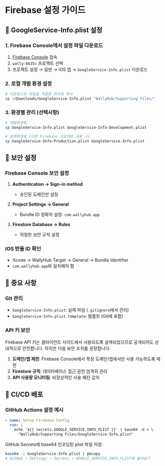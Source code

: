 # Firebase 설정 가이드

## 📱 GoogleService-Info.plist 설정

### 1. Firebase Console에서 설정 파일 다운로드
1. [Firebase Console](https://console.firebase.google.com) 접속
2. `wally-b635c` 프로젝트 선택
3. 프로젝트 설정 → 일반 → iOS 앱 → `GoogleService-Info.plist` 다운로드

### 2. 로컬 개발 환경 설정
```bash
# 다운로드한 파일을 적절한 위치에 복사
cp ~/Downloads/GoogleService-Info.plist "WallyHub/Supporting Files/"
```

### 3. 환경별 관리 (선택사항)
```bash
# 개발환경용
cp GoogleService-Info.plist GoogleService-Info-Development.plist

# 운영환경용 (다른 Firebase 프로젝트 사용 시)
cp GoogleService-Info-Production.plist GoogleService-Info.plist
```

## 🔐 보안 설정

### Firebase Console 보안 설정
1. **Authentication → Sign-in method**
   - 승인된 도메인만 설정
   
2. **Project Settings → General**
   - Bundle ID 정확히 설정: `com.wallyhub.app`
   
3. **Firestore Database → Rules**
   - 적절한 보안 규칙 설정

### iOS 번들 ID 확인
- Xcode → WallyHub Target → General → Bundle Identifier
- `com.wallyhub.app`와 일치해야 함

## 🚨 중요 사항

### Git 관리
- `GoogleService-Info.plist`: 실제 파일 (`.gitignore`에서 관리)
- `GoogleService-Info.plist.template`: 템플릿 (Git에 포함)

### API 키 보안
Firebase API 키는 클라이언트 사이드에서 사용되도록 설계되었으므로 공개되어도 상대적으로 안전합니다. 하지만 다음 보안 조치를 권장합니다:

1. **도메인/앱 제한**: Firebase Console에서 특정 도메인/앱에서만 사용 가능하도록 제한
2. **Firestore 규칙**: 데이터베이스 접근 권한 엄격히 관리
3. **API 사용량 모니터링**: 비정상적인 사용 패턴 감지

## 🔄 CI/CD 배포

### GitHub Actions 설정 예시
```yaml
- name: Setup Firebase Config  
  run: |
    echo '${{ secrets.GOOGLE_SERVICE_INFO_PLIST }}' | base64 -d > \
      "WallyHub/Supporting Files/GoogleService-Info.plist"
```

GitHub Secrets에 base64 인코딩된 plist 파일 저장:
```bash
base64 -i GoogleService-Info.plist | pbcopy
# GitHub → Settings → Secrets → GOOGLE_SERVICE_INFO_PLIST에 붙여넣기
```